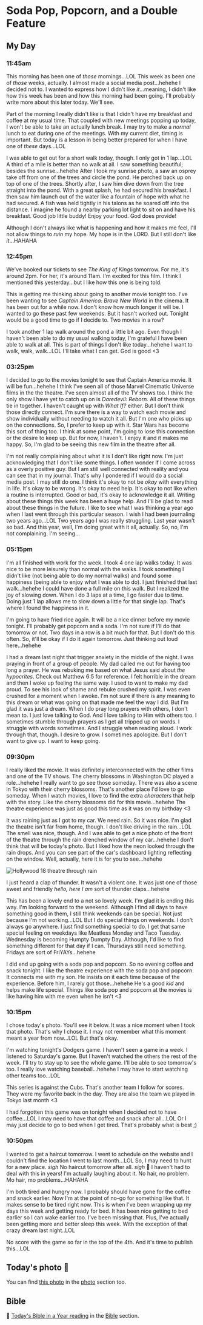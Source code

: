 # Soda Pop, Popcorn, and a Double Feature

## My Day

### 11:45am

This morning has been one of *those* mornings...LOL This week as been one of *those* weeks, actually. I almost made a social media post...hehehe I decided not to. I wanted to express how I didn't like *it*...meaning, I didn't like how this week has been and how this morning had been going. I'll probably write more about this later today. We'll see.

Part of the morning I really didn't like is that I didn't have my breakfast and coffee at my usual time. That coupled with new meetings popping up today, I won't be able to take an actually lunch break. I may try to make a *normal* lunch to eat during one of the meetings. With my current diet, timing is important. But today is a lesson in being better prepared for when I have one of *these* days...LOL

I was able to get out for a short walk today, though. I only got in 1 lap...LOL A third of a mile is better than no walk at all. I saw something beautiful; besides the sunrise...hehehe After I took my sunrise photo, a saw an osprey take off from one of the trees and circle the pond. He perched back up on top of one of the trees. Shortly after, I saw him dive down from the tree straight into the pond. With a great splash, he had secured his breakfast. I then saw him launch out of the water like a fountain of hope with what he had secured. A fish was held tightly in his talons as he soared off into the distance. I imagine he found a nearby parking lot light to sit on and have his breakfast. Good job little buddy! Enjoy your food. God does provide!

Although I don't always like what is happening and how it makes me feel, I'll not allow things to *ruin* my hope. My hope is in the LORD. But I still don't like *it*...HAHAHA

### 12:45pm

We've booked our tickets to see *The King of Kings* tomorrow. For me, it's around 2pm. For her, it's around 11am. I'm excited for this film. I think I mentioned this yesterday...but I like how this one is being told.

This is getting me thinking about going to another movie tonight too. I've been wanting to see *Captain America: Brave New World* in the cinema. It has been out for a while now. I don't know how much longer it will be. I wanted to go these past few weekends. But it hasn't worked out. Tonight would be a good time to go if I decide to. Two movies in a row?

I took another 1 lap walk around the pond a little bit ago. Even though I haven't been able to do my usual walking today, I'm grateful I have been able to walk at all. This is part of things I don't like today...hehehe I want to walk, walk, walk...LOL I'll take what I can get. God is good <3

### 03:25pm

I decided to go to the movies tonight to see that Captain America movie. It will be fun...hehehe I think I've seen all of those Marvel Cinematic Universe films in the the theatre. I've seen almost all of the TV shows too. I think the only show I have yet to catch up on is *Daredevil: Reborn*. All of these things tie in together. I haven't caught up with *What If?* either. But I don't think those directly connect. I'm sure there is a way to watch each movie and show individually without needing to watch it all. But I'm one who picks up on the connections. So, I prefer to keep up with it. Star Wars has become this sort of thing too. I think at some point, I'm going to lose this connection or the desire to keep up. But for now, I haven't. I enjoy it and it makes me happy. So, I'm glad to be seeing this new film in the theatre after all.

I'm not really complaining about what it is I don't like right now. I'm just acknowledging that I don't like some things. I often wonder if I come across as a overly positive guy. But I am still well connected with reality and you can see that in my journal. That's why I pondered if I would do a social media post. I may still do one. I think it's okay to not be *okay* with everything in life. It's okay to be wrong. It's okay to need help. It's okay to not like when a routine is interrupted. Good or bad, it's okay to acknowledge it all. Writing about these things this week has been a huge help. And I'll be glad to read about these things in the future. I like to see what I was thinking a year ago when I last went through this particular season. I wish I had been journaling two years ago...LOL Two years ago I was really struggling. Last year wasn't so bad. And this year, well, I'm doing great with it all, actually. So, no, I'm not complaining. I'm seeing...

### 05:15pm

I'm all finished with work for the week. I took 4 one lap walks today. It was nice to be more leisurely than normal with the walks. I took something I didn't like (not being able to do my normal walks) and found some happiness (being able to enjoy what I was able to do). I just finished that last walk...hehehe I could have done a full mile on this walk. But I realized the joy of slowing down. When I do 3 laps at a time, I go faster due to time. Doing just 1 lap allows me to slow down a little for that single lap. That's where I found the happiness in it.

I'm going to have fried rice again. It will be a nice dinner before my movie tonight. I'll probably get popcorn and a soda. I'm not sure if I'll do that tomorrow or not. Two days in a row is a bit much for that. But I don't do this often. So, it'll be okay if I do it again tomorrow. Just thinking out loud here...hehehe

I had a dream last night that trigger anxiety in the middle of the night. I was praying in front of a group of people. My dad called me out for having too long a prayer. He was rebuking me based on what Jesus said about *the hypocrites*. Check out Matthew 6:5 for reference. I felt horrible in the dream and then I woke up feeling the same way. I used to want to make my dad proud. To see his look of shame and rebuke crushed my spirit. I was even crushed for a moment when I awoke. I'm not sure if there is any meaning to this dream or what was going on that made me feel the way I did. But I'm glad it was just a dream. When I do pray long prayers with others, I don't mean to. I just love talking to God. And I love talking to Him with others too. I sometimes stumble through prayers as I get all tripped up on words. I struggle with words sometimes. And I struggle when reading aloud. I work through that, though. I desire to grow. I sometimes apologize. But I don't want to give up. I want to keep going. 

### 09:30pm

I really liked the movie. It was definitely interconnected with the other films and one of the TV shows. The cherry blossoms in Washington DC played a role...hehehe I really want to go see those someday. There was also a scene in Tokyo with their cherry blossoms. That's another place I'd love to go someday. When I watch movies, I love to find the extra *characters* that help with the story. Like the cherry blossoms did for this movie...hehehe The theatre experience was just as good this time as it was on my birthday <3

It was raining just as I got to my car. We need rain. So it was nice. I'm glad the theatre isn't far from home, though. I don't like driving in the rain...LOL The smell was nice, though. And I was able to get a nice photo of the front of the theatre through the rain drenched window of my car...hehehe I don't think that will be today's photo. But I liked how the neon looked through the rain drops. And you can see part of the car's dashboard lighting reflecting on the window. Well, actually, here it is for you to see...hehehe

![Hollywood 18 theatre through rain](./media/IMG_7614.jpeg)

I just heard a clap of thunder. It wasn't a violent one. It was just one of those sweet and friendly *hello, here I am* sort of thunder claps...hehehe

This has been a lovely end to a not so lovely week. I'm glad it is ending this way. I'm looking forward to the weekend. Although I find all days to have something good in them, I still think weekends can be special. Not just because I'm not working...LOL But I do special things on weekends. I don't always go anywhere. I just find something special to do. I get that same special feeling on weekdays like Meatless Monday and Taco Tuesday. Wednesday is becoming Humpty Dumpty Day. Although, I'd like to find something different for that day if I can. Thursdays still need something. Fridays are sort of FriYAYs...hehehe

I did end up going with a soda pop and popcorn. So no evening coffee and snack tonight. I like the theatre experience with the soda pop and popcorn. It connects me with my son. He insists on it each time because of the experience. Before him, I rarely got those...hehehe He's a good *kid* and helps make life special. Things like soda pop and popcorn at the movies is like having him with me even when he isn't <3

### 10:15pm

I chose today's photo. You'll see it below. It was a nice moment when I took that photo. That's why I chose it. I may not remember what this moment meant a year from now...LOL But that's okay.

I'm watching tonight's Dodgers game. I haven't seen a game in a week. I listened to Saturday's game. But I haven't watched the others the rest of the week. I'll try to stay up to see the whole game. I'll be able to see tomorrow's too. I really love watching baseball...hehehe I may have to start watching other teams too...LOL

This series is against the Cubs. That's another team I follow for scores. They were my favorite back in the day. They are also the team we played in Tokyo last month <3

I had forgotten this game was on tonight when I decided not to have coffee...LOL I may need to have that coffee and snack after all...LOL Or I may just decide to go to bed when I get tired. That's probably what is best ;)

### 10:50pm

I wanted to get a haircut tomorrow. I went to schedule on the website and I couldn't find the location I went to last month...LOL So, I may need to hunt for a new place. *sigh* No haircut tomorrow after all. *sigh* 🤪 I haven't had to deal with this in years! I'm actually laughing about it. No hair, no problem. Mo hair, mo problems...HAHAHA

I'm both tired and hungry now. I probably should have gone for the coffee and snack earlier. Now I'm at the point of no-go for something like that. It makes sense to be tired right now. This is when I've been wrapping up my days this week and getting ready for bed. It has been nice getting to bed earlier so I can wake earlier too. I've been missing that. Plus, I've actually been getting more and better sleep this week. With the exception of that crazy dream last night..LOL

No score with the game so far in the top of the 4th. And it's time to publish this...LOL

## Today's photo 📸

<!--@include: @/photos/photo-a-day/2025/04/11.md{3,}-->

You can find [this photo](/photos/photo-a-day/2025/04/11) in the [photo](/photos/) section too.

## Bible

📖 [Today's Bible in a Year reading](/bible/plans/bible-in-a-year/04/11) in the [Bible](/bible/) section.